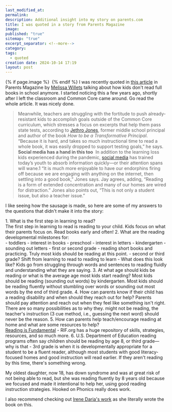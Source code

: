 ```yaml
---
last_modified_at: 
permalink: 
description: Additional insight into my story on parents.com
title: I was quoted in a story from Parents Magazine
image: 
published: "true"
sitemap: "true"
excerpt_separator: <!--more-->
category: 
tags:
  - quoted
creation date: 2024-10-14 17:19
layout: post
---
```



{% if page.image %} <img src="{{ page.image }}" alt=""> {% endif %}
I was recently quoted in [this article](https://www.parents.com/why-kids-are-no-longer-reading-full-books-8724446) in Parents Magazine by [Melissa Willets](https://www.parents.com/author/melissa-willets/) talking about how kids don't read full books in school anymore. I started noticing this a few years ago, shortly after I left the classroom and Common Core came around. Go read the whole article. It was nicely done. 
> Meanwhile, teachers are struggling with the fortitude to push already-resistant kids to accomplish goals outside of the Common Core curriculum, which stresses a focus on excerpts that help them pass state tests, according to [Jethro Jones](https://www.jethrojones.com/), former middle school principal and author of the book _How to be a Transformative Principal_.
> “Because it is hard, and takes so much instructional time to read a whole book, it was easily dropped to support testing goals,” he says.
> **Social media has a hand in this too** 
> In addition to the learning loss kids experienced during the pandemic, [social media](https://www.parents.com/parenting/better-parenting/advice/why-its-never-too-early-to-teach-your-child-good-social-media/) has trained today’s youth to absorb information quickly—or their attention spans will wane.1
> “It is much more enjoyable to have our endorphins firing off because we are engaging with anything on the internet, then settling into a good book,” Jones says.
> Jay agrees, adding, “Reading is a form of extended concentration and many of our homes are wired for distraction.”
> Jones also points out, “This is not only a student issue, but also a teacher issue.”

I like seeing how the sausage is made, so here are some of my answers to the questions that didn't make it into the story: 

1\. What is the first step in learning to read?  
The first step in learning to read is reading to your child. Kids focus on what their parents focus on. Read books early and often! 
2\. What are the reading developmental milestones for:  
\- toddlers  - interest in books
\- preschool  - interest in letters
\- kindergarten  - sounding out letters
\- first or second grade  - reading short books and practicing. Truly most kids should be reading at this point. 
\- second or third grade?  Shift from learning to read to reading to learn - What does this look like? Kids go from struggling through words and sentences to reading fluidly and understanding what they are saying. 
3\. At what age should kids be reading or what is the average age most kids start reading?  Most kids should be reading (sounding out words) by kindergarten. Most kids should be reading fluently without stumbling over words or sounding out most words by the end of third grade. 
4\. How can parents know if their child has a reading disability and when should they reach out for help?  Parents should pay attention and reach out when they feel like something isn't right. There are so many possibilities as to why they. might not be reading, the teacher's instruction (3 cue method, i.e., guessing the next word) should never be the reason. 
5\. How can parents help teach/encourage reading at home and what are some resources to help?  
[Reading is Fundamental](https://rif.org) - RIF.org has a huge repository of skills, strategies, resources, and so much more. 
6\. U.S. Department of Education reading programs often say children should be reading by age 8, or third grade—why is that - 3rd grade is when it is developmentally appropriate for a student to be a fluent reader, although most students with good literacy-focused homes and good instruction will read earlier. If they aren't reading by this time, there's something wrong. 

My oldest daughter, now 18, has down syndrome and was at great risk of not being able to read, but she was reading fluently by 8 years old because we focused and made it intentional to help her, using good reading instruction strategies. Hooked on Phonics really does work. 

I also recommend checking out [Irene Daria's work](https://stepstoreading.com) as she literally wrote the book on this. 